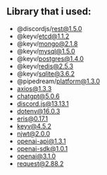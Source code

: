 ## Library that i used:
- @discordjs/rest@1.5.0
- @keyv/etcd@1.1.2
- @keyv/mongo@2.1.8
- @keyv/mysql@1.5.0
- @keyv/postgres@1.4.0
- @keyv/redis@2.5.3
- @keyv/sqlite@3.6.2
- @pipedream/platform@1.3.0
- axios@1.3.3
- chatgpt@5.0.6
- discord.js@13.13.1
- dotenv@16.0.3
- eris@0.17.1
- keyv@4.5.2
- njwt@2.0.0
- openai-api@1.3.1
- openai-sdk@1.0.1
- openai@3.1.0
- request@2.88.2
